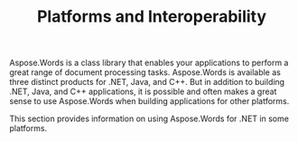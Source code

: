 ﻿---
title: Platforms and Interoperability
type: docs
description: "Use Aspose.Words to build applications for .NET, Java, C ++, as well as other platforms such as Azure, Visual Studio, PHP, and more to perform a wide variety of document processing tasks."
weight: 40
url: /net/platforms-and-interoperability/
aliases: [/net/plugins/]
---

Aspose.Words is a class library that enables your applications to perform a great range of document processing tasks. Aspose.Words is available as three distinct products for .NET, Java, and C++. But in addition to building .NET, Java, and C++ applications, it is possible and often makes a great sense to use Aspose.Words when building applications for other platforms.

This section provides information on using Aspose.Words for .NET in some platforms.

